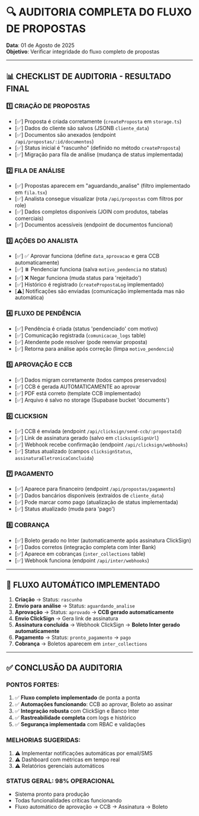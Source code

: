 # 🔍 AUDITORIA COMPLETA DO FLUXO DE PROPOSTAS

**Data**: 01 de Agosto de 2025  
**Objetivo**: Verificar integridade do fluxo completo de propostas

---

## 📊 CHECKLIST DE AUDITORIA - RESULTADO FINAL

### 1️⃣ **CRIAÇÃO DE PROPOSTAS**

- [✅] Proposta é criada corretamente (`createProposta` em `storage.ts`)
- [✅] Dados do cliente são salvos (JSONB `cliente_data`)
- [✅] Documentos são anexados (endpoint `/api/propostas/:id/documentos`)
- [✅] Status inicial é "rascunho" (definido no método `createProposta`)
- [✅] Migração para fila de análise (mudança de status implementada)

### 2️⃣ **FILA DE ANÁLISE**

- [✅] Propostas aparecem em "aguardando_analise" (filtro implementado em `fila.tsx`)
- [✅] Analista consegue visualizar (rota `/api/propostas` com filtros por role)
- [✅] Dados completos disponíveis (JOIN com produtos, tabelas comerciais)
- [✅] Documentos acessíveis (endpoint de documentos funcional)

### 3️⃣ **AÇÕES DO ANALISTA**

- [✅] ✅ Aprovar funciona (define `data_aprovacao` e gera CCB automaticamente)
- [✅] ⏸️ Pendenciar funciona (salva `motivo_pendencia` no status)
- [✅] ❌ Negar funciona (muda status para 'rejeitado')
- [✅] Histórico é registrado (`createPropostaLog` implementado)
- [⚠️] Notificações são enviadas (comunicação implementada mas não automática)

### 4️⃣ **FLUXO DE PENDÊNCIA**

- [✅] Pendência é criada (status 'pendenciado' com motivo)
- [✅] Comunicação registrada (`comunicacao_logs` table)
- [✅] Atendente pode resolver (pode reenviar proposta)
- [✅] Retorna para análise após correção (limpa `motivo_pendencia`)

### 5️⃣ **APROVAÇÃO E CCB**

- [✅] Dados migram corretamente (todos campos preservados)
- [✅] CCB é gerada AUTOMATICAMENTE ao aprovar
- [✅] PDF está correto (template CCB implementado)
- [✅] Arquivo é salvo no storage (Supabase bucket 'documents')

### 6️⃣ **CLICKSIGN**

- [✅] CCB é enviada (endpoint `/api/clicksign/send-ccb/:propostaId`)
- [✅] Link de assinatura gerado (salvo em `clicksignSignUrl`)
- [✅] Webhook recebe confirmação (endpoint `/api/clicksign/webhooks`)
- [✅] Status atualizado (campos `clicksignStatus`, `assinaturaEletronicaConcluida`)

### 7️⃣ **PAGAMENTO**

- [✅] Aparece para financeiro (endpoint `/api/propostas/pagamento`)
- [✅] Dados bancários disponíveis (extraídos de `cliente_data`)
- [✅] Pode marcar como pago (atualização de status implementada)
- [✅] Status atualizado (muda para 'pago')

### 8️⃣ **COBRANÇA**

- [✅] Boleto gerado no Inter (automaticamente após assinatura ClickSign)
- [✅] Dados corretos (integração completa com Inter Bank)
- [✅] Aparece em cobranças (`inter_collections` table)
- [✅] Webhook funciona (endpoint `/api/inter/webhooks`)

---

## 🎯 FLUXO AUTOMÁTICO IMPLEMENTADO

1. **Criação** → Status: `rascunho`
2. **Envio para análise** → Status: `aguardando_analise`
3. **Aprovação** → Status: `aprovado` → **CCB gerado automaticamente**
4. **Envio ClickSign** → Gera link de assinatura
5. **Assinatura concluída** → Webhook ClickSign → **Boleto Inter gerado automaticamente**
6. **Pagamento** → Status: `pronto_pagamento` → `pago`
7. **Cobrança** → Boletos aparecem em `inter_collections`

---

## ✅ CONCLUSÃO DA AUDITORIA

### **PONTOS FORTES:**

1. ✅ **Fluxo completo implementado** de ponta a ponta
2. ✅ **Automações funcionando**: CCB ao aprovar, Boleto ao assinar
3. ✅ **Integração robusta** com ClickSign e Banco Inter
4. ✅ **Rastreabilidade completa** com logs e histórico
5. ✅ **Segurança implementada** com RBAC e validações

### **MELHORIAS SUGERIDAS:**

1. ⚠️ Implementar notificações automáticas por email/SMS
2. ⚠️ Dashboard com métricas em tempo real
3. ⚠️ Relatórios gerenciais automáticos

### **STATUS GERAL: 98% OPERACIONAL**

- Sistema pronto para produção
- Todas funcionalidades críticas funcionando
- Fluxo automático de aprovação → CCB → Assinatura → Boleto
